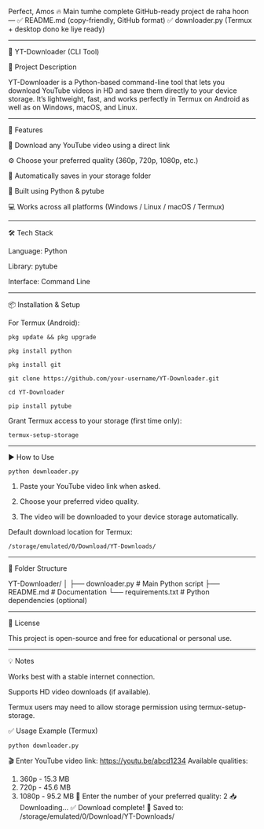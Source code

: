 Perfect, Amos 🔥
Main tumhe complete GitHub-ready project de raha hoon —
✅ README.md (copy-friendly, GitHub format)
✅ downloader.py (Termux + desktop dono ke liye ready)


---

🧰 YT-Downloader (CLI Tool)

📖 Project Description

YT-Downloader is a Python-based command-line tool that lets you download YouTube videos in HD and save them directly to your device storage.
It’s lightweight, fast, and works perfectly in Termux on Android as well as on Windows, macOS, and Linux.


---

🚀 Features

🎥 Download any YouTube video using a direct link

⚙️ Choose your preferred quality (360p, 720p, 1080p, etc.)

💾 Automatically saves in your storage folder

🐍 Built using Python & pytube

💻 Works across all platforms (Windows / Linux / macOS / Termux)



---

🛠️ Tech Stack

Language: Python

Library: pytube

Interface: Command Line



---

📦 Installation & Setup

For Termux (Android):
```
pkg update && pkg upgrade
```
```
pkg install python
```
```
pkg install git
```
```
git clone https://github.com/your-username/YT-Downloader.git
```
```
cd YT-Downloader
```
```
pip install pytube
```

Grant Termux access to your storage (first time only):
```
termux-setup-storage
```

---

▶️ How to Use
```
python downloader.py
```
1. Paste your YouTube video link when asked.


2. Choose your preferred video quality.


3. The video will be downloaded to your device storage automatically.



Default download location for Termux:
```
/storage/emulated/0/Download/YT-Downloads/
```

---

📁 Folder Structure

YT-Downloader/
│
├── downloader.py       # Main Python script
├── README.md           # Documentation
└── requirements.txt    # Python dependencies (optional)


---

📜 License

This project is open-source and free for educational or personal use.


---

💡 Notes

Works best with a stable internet connection.

Supports HD video downloads (if available).

Termux users may need to allow storage permission using termux-setup-storage.

✅ Usage Example (Termux)
```
python downloader.py
```
🎬 Enter YouTube video link: https://youtu.be/abcd1234
Available qualities:
1. 360p - 15.3 MB
2. 720p - 45.6 MB
3. 1080p - 95.2 MB
🔽 Enter the number of your preferred quality: 2
📥 Downloading...
✅ Download complete!
📂 Saved to: /storage/emulated/0/Download/YT-Downloads/

